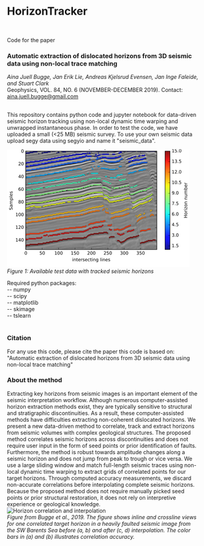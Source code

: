 # HorizonTracker<br/>
<br/>

Code for the paper<br/>

### Automatic extraction of dislocated horizons from 3D seismic data using non-local trace matching <br/>
*Aina Juell Bugge, Jan Erik Lie, Andreas Kjelsrud Evensen, Jan Inge Faleide, and Stuart Clark*<br/>
Geophysics, VOL. 84, NO. 6 (NOVEMBER-DECEMBER 2019). Contact: aina.juell.bugge@gmail.com<br/>
<br/>

This repository contains python code and jupyter notebook for data-driven seismic horizon tracking using non-local dynamic time warping and unwrapped instantaneous phase. In order to test the code, we have uploaded a small (<25 MB) seismic survey. To use your own seismic data upload segy data using segyio and name it "seismic_data".<br/>


![Tutorial results](Tutorial_results.png)<br/> *Figure 1: Available test data with tracked seismic horizons*

Required python packages: <br/>
-- numpy<br/>
-- scipy<br/>
-- matplotlib<br/>
-- skimage<br/>
-- tslearn<br/>
<br/>


### Citation<br/>

For any use this code, please cite the paper this code is based on: "Automatic extraction of dislocated horizons from 3D seismic data using non-local trace matching"


### About the method <br/>
Extracting key horizons from seismic images is an important element of the seismic interpretation workflow. Although numerous computer-assisted horizon extraction methods exist, they are typically sensitive to structural and stratigraphic discontinuities. As a result, these computer-assisted methods have difficulties extracting non-coherent dislocated horizons. We present a new data-driven method to correlate, track and extract horizons from seismic volumes with complex geological structures. The proposed method correlates seismic horizons across discontinuities and does not require user input in the form of seed points or prior identification of faults. Furthermore, the method is robust towards amplitude changes along a seismic horizon and does not jump from peak to trough or vice versa. We use a large sliding window and match full-length seismic traces using non-local dynamic time warping to extract grids of correlated points for our target horizons. Through computed accuracy measurements, we discard non-accurate correlations before interpolating complete seismic horizons. Because the proposed method does not require manually picked seed points or prior structural restoration, it does not rely on interpretive experience or geological knowledge. <br/>
![Horizon correlation and interpolation](Figure11.png)<br/>
*Figure from Bugge et al., 2019. The figure shows inline and crossline views for one correlated target horizon in a heavily faulted seismic image from the SW Barents Sea before (a, b) and after (c, d) interpolation. The color bars in (a) and (b) illustrates correlation accuracy.*
